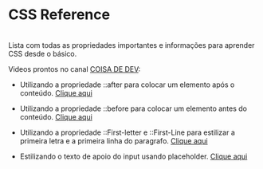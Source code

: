 # CSS Reference
<br />
Lista com todas as propriedades importantes e informações para aprender CSS desde o básico.

Videos prontos no canal [COISA DE DEV](https://www.youtube.com/channel/UC4W-b9Q1I0mzGGzFKOu-66g):

* Utilizando a propriedade ::after para colocar um elemento após o conteúdo. [Clique aqui](https://www.youtube.com/watch?v=--x7AZJXv58)

* Utilizando a propriedade ::before para colocar um elemento antes do conteúdo. [Clique aqui](https://www.youtube.com/watch?v=FXnYgUhUkxk)

* Utilizando a propriedade ::First-letter e ::First-Line para estilizar a primeira letra e a primeira linha do paragrafo. [Clique aqui](https://www.youtube.com/watch?v=GvXczaBBGaM)

* Estilizando o texto de apoio do input usando placeholder. [Clique aqui](https://youtu.be/_cmTq9AmElE)